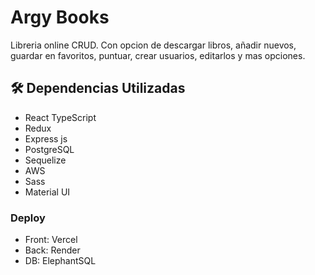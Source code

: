 # Argy Books
Libreria online CRUD.
Con opcion de descargar libros, añadir nuevos, guardar en favoritos, puntuar, crear usuarios, editarlos y mas opciones.

## 🛠️ Dependencias Utilizadas

* React TypeScript
* Redux
* Express js
* PostgreSQL
* Sequelize
* AWS
* Sass
* Material UI

### Deploy

* Front: Vercel
* Back: Render
* DB: ElephantSQL
